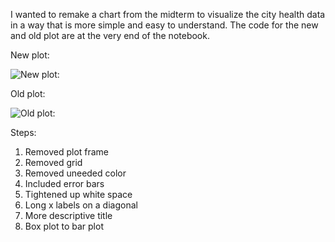 I wanted to remake a chart from the midterm to visualize the city health data in a way that is more simple and easy to understand. The code for the new and old plot are at the very end of the notebook.


New plot:

![New plot:](https://github.com/smwalter96/PUS2020_MWalter/blob/master/HW9/pus20_viz.jpg?raw=true)

Old plot:

![Old plot:](https://github.com/smwalter96/PUS2020_MWalter/blob/master/HW9/pus_20_box.png?raw=true)


Steps:
1. Removed plot frame
2. Removed grid
3. Removed uneeded color
4. Included error bars
5. Tightened up white space
6. Long x labels on a diagonal
7. More descriptive title
8. Box plot to bar plot
